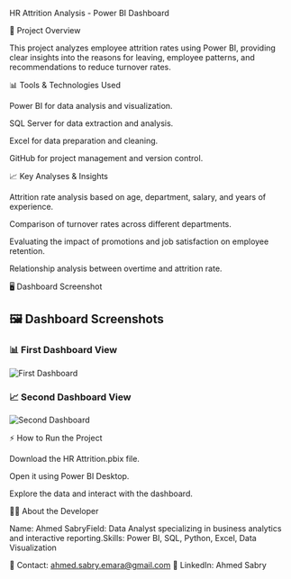 HR Attrition Analysis - Power BI Dashboard

📌 Project Overview

This project analyzes employee attrition rates using Power BI, providing clear insights into the reasons for leaving, employee patterns, and recommendations to reduce turnover rates.

📊 Tools & Technologies Used

Power BI for data analysis and visualization.

SQL Server for data extraction and analysis.

Excel for data preparation and cleaning.

GitHub for project management and version control.

📈 Key Analyses & Insights

Attrition rate analysis based on age, department, salary, and years of experience.

Comparison of turnover rates across different departments.

Evaluating the impact of promotions and job satisfaction on employee retention.

Relationship analysis between overtime and attrition rate.

🖥️ Dashboard Screenshot
## 🖼️ Dashboard Screenshots

### 📊 First Dashboard View
![First Dashboard](dashboard.png1)

### 📈 Second Dashboard View
![Second Dashboard](dashboard.png2)



⚡ How to Run the Project

Download the HR Attrition.pbix file.

Open it using Power BI Desktop.

Explore the data and interact with the dashboard.

👨‍💻 About the Developer

Name: Ahmed SabryField: Data Analyst specializing in business analytics and interactive reporting.Skills: Power BI, SQL, Python, Excel, Data Visualization

📧 Contact: ahmed.sabry.emara@gmail.com
🔗 LinkedIn: Ahmed Sabry


